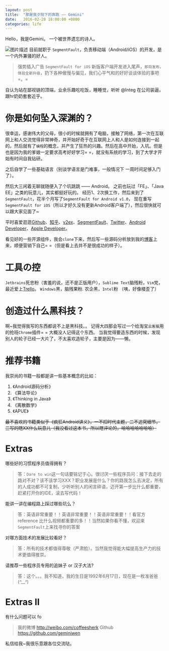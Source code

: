 ```yaml
---
layout: post
title:  "那是我夕阳下的奔跑 —— Gemini"
date:   2016-02-28 18:00:00 +0800
categories: life
---
```



Hello，我是Gemini。 一个被世界遗忘的诗人。
<!-- more -->
![图片描述][1]
目前就职于 `SegmentFault`，负责移动端（Android/iOS）的开发，是一个内外兼骚的好人。

> 强势插入广告 `SegmentFault for iOS` 新版客户端开发进入尾声，`即将发布，体验全新升级`，扔下各种傲慢与偏见，我们心平气和的好好谈谈体验的事吧 =。=
   
自认为站在鄙视链的顶端，业余乐趣吃吃饭，睡睡觉，听听 @Integ 在公司装逼，跟hr奶奶套套近乎。

# 你是如何坠入深渊的？
很幸运，感谢伟大的父母，很小的时候就拥有了电脑，接触了网络，第一次在互联网上和人交流觉得非常神奇，并开始好奇于在互联网上人和人是如何连接到一起的。然后就有了`编程`的概念，并产生了狂热的兴趣。然后在高中开始，入坑。但是也是因为我的爹娘一定要求高考好好学习= =，就没有系统的学习，到了大学才开始有时间自我钻研。

之后自学了一些基础语言（别谈学语言是门难事，一般情况下 一周时间足够入门了）。

然后大三闲着无聊就随便入了个坑跳跳 —— Android。 之前也玩过「FE」、「Java EE」之类的玩意儿，其实都挺好玩的。
经历1、2次换工作，然后来到了`SegmentFault`，花半个月写了`SegmentFault for Android v1.0`，
现在重写`SegmentFault for iOS`（所以才好久没有更新Android客户端了），然后很快就可以跟大家见面了~

平时喜爱逛逛[Github](https://github.com)、[知乎](http://zhihu.com)、[v2ex](https://www.v2ex.com/)、[SegmentFault](http://sf.gg)、[Twitter](https://twitter.com)、[Android Developer](http://developer.android.com)、[Apple Developer](http://developer.apple.com)。

看见好的一些开源组件，我会`clone`下来，然后写一些源码分析放到我的[博客](https://segmentfault.com/blog/gemini)上来，顺便营销下自己= =（但是看上去并不是很成功的样子）。



# 工具の控
`Jetbrains`死忠粉（害羞的说，还不是正版用户），`Sublime Text`脑残粉，`Vim`党，最近爱上[Trello](https://trello.com)。
`Windows`黑，脑残果粉.
农企黑，`Intel`粉
（咦，好像楼歪了）

# 创造过什么黑科技？
啊~我觉得我写的东西都说不上是黑科技。。
记得大四那会写过一个给淘宝`云客服`用的抢班`Chrome`插件= = 大概没人记得这个东西。
当我觉得要造东西的时候，发现别人的轮子已经一大片了，不太喜欢造轮子，主要是因为——懒。

# 推荐书籍
我崇尚的书籍一般都是讲一些基本概念的比如：
1. 《Android源码分析》
2. 《算法导论》
3. 《Thinking in Java》
4. 《离散数学》
5. 《APUE》

~~最不喜欢的书籍类似于《疯狂Android讲义》，一不扣时代主题，二不追究细节，三写的瞎XX什么玩意儿（我没看过这本书，所以瞎评论的，哈哈哈哈哈哈哈）~~

# Extras

哪些好的习惯程序员值得拥有？

> 答：`Dare to win`这一句话要铭记于心。很讨厌一些程序员问：接下去走的路对不对？该不该学习XXX？职业发展是什么？你的路我怎么去决定，所有的人成功都不可复制，少听听别人的闲言碎语，迈开第一步比什么都重要，赶紧打开你的IDE，滚去写代码！

能讲一讲在编程路上踩过哪些坑么？

> 答：英语非常重要！！英语非常重要！！英语非常重要！！看官方reference 比什么视频都重要的多！！当然如果你看不懂，欢迎来`SegmentFault`上来找寻你的答案

对哪方面技术的发展比较看好？

> 答：所有的技术都值得尊敬（严肃脸）。当然我觉得能大幅提高生产力的技术更值得推崇。

请推荐一些程序员专用的追妹子 or 汉子大法?

> 答：这个。。。我不知道，我的生日是1992年6月17日，现在是一枚准爸爸 (*^__^*) 

# Extras II

有什么问题可以 fo 
> 我的微博 http://weibo.com/coffeesherk
> Github https://github.com/geminiwen

私信给我~我很乐意跟各位交流哒。
 


  [1]: /img/bVtc2W